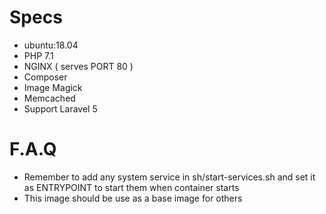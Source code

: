 # Specs
* ubuntu:18.04
* PHP 7.1
* NGINX ( serves PORT 80 )
* Composer
* Image Magick
* Memcached
* Support Laravel 5

# F.A.Q
* Remember to add any system service in sh/start-services.sh and set it as ENTRYPOINT to start them when container starts
* This image should be use as a base image for others
